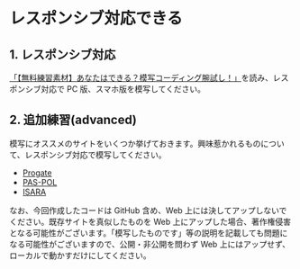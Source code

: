 # レスポンシブ対応できる

## 1. レスポンシブ対応

[「【無料練習素材】あなたはできる？模写コーディング腕試し！」](https://note.com/tokyofreelance/n/n4baf7dd10306)を読み、レスポンシブ対応で PC 版、スマホ版を模写してください。

## 2. 追加練習(advanced)

模写にオススメのサイトをいくつか挙げておきます。興味惹かれるものについて、レスポンシブ対応で模写してください。

- [Progate](https://prog-8.com)
- [PAS-POL](http://pas-pol.jp)
- [ISARA](https://isara.life)

なお、今回作成したコードは GitHub 含め、Web 上には決してアップしないでください。既存サイトを真似したものを Web 上にアップした場合、著作権侵害となる可能性がございます。「模写したものです」等の説明を記載しても問題になる可能性がございますので、公開・非公開を問わず Web 上にはアップせず、ローカルで動かすだけにしてください。
